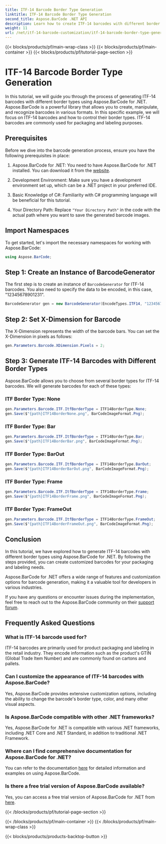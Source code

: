 ```yaml
---
title: ITF-14 Barcode Border Type Generation
linktitle: ITF-14 Barcode Border Type Generation
second_title: Aspose.BarCode .NET API
description: Learn how to create ITF-14 barcodes with different border types using Aspose.BarCode for .NET. Customize your packaging and labeling with ease.
weight: 11
url: /net/itf-14-barcode-customization/itf-14-barcode-border-type-generation/
---
```


{{< blocks/products/pf/main-wrap-class >}}
{{< blocks/products/pf/main-container >}}
{{< blocks/products/pf/tutorial-page-section >}}

# ITF-14 Barcode Border Type Generation


In this tutorial, we will guide you through the process of generating ITF-14 barcodes with different border types using Aspose.BarCode for .NET. Aspose.BarCode is a powerful library that allows you to create, manipulate, and recognize barcodes in various formats. In this specific example, we will focus on ITF-14 barcodes and how to control their border types. ITF-14 barcodes are commonly used for packaging and labeling purposes.

## Prerequisites

Before we dive into the barcode generation process, ensure you have the following prerequisites in place:

1. Aspose.BarCode for .NET: You need to have Aspose.BarCode for .NET installed. You can download it from the [website](https://releases.aspose.com/barcode/net/).

2. Development Environment: Make sure you have a development environment set up, which can be a .NET project in your preferred IDE.

3. Basic Knowledge of C#: Familiarity with C# programming language will be beneficial for this tutorial.

4. Your Directory Path: Replace `"Your Directory Path"` in the code with the actual path where you want to save the generated barcode images.

## Import Namespaces

To get started, let's import the necessary namespaces for working with Aspose.BarCode:

```csharp
using Aspose.BarCode;
```

## Step 1: Create an Instance of BarcodeGenerator

The first step is to create an instance of `BarcodeGenerator` for ITF-14 barcodes. You also need to specify the data to be encoded, in this case, "12345678901231".

```csharp
BarcodeGenerator gen = new BarcodeGenerator(EncodeTypes.ITF14, "12345678901231");
```

## Step 2: Set X-Dimension for Barcode

The X-Dimension represents the width of the barcode bars. You can set the X-Dimension in pixels as follows:

```csharp
gen.Parameters.Barcode.XDimension.Pixels = 2;
```

## Step 3: Generate ITF-14 Barcodes with Different Border Types

Aspose.BarCode allows you to choose from several border types for ITF-14 barcodes. We will generate barcodes for each of these types:

### ITF Border Type: None

```csharp
gen.Parameters.Barcode.ITF.ItfBorderType = ITF14BorderType.None;
gen.Save($"{path}ITF14BorderNone.png", BarCodeImageFormat.Png);
```

### ITF Border Type: Bar

```csharp
gen.Parameters.Barcode.ITF.ItfBorderType = ITF14BorderType.Bar;
gen.Save($"{path}ITF14BorderBar.png", BarCodeImageFormat.Png);
```

### ITF Border Type: BarOut

```csharp
gen.Parameters.Barcode.ITF.ItfBorderType = ITF14BorderType.BarOut;
gen.Save($"{path}ITF14BorderBarOut.png", BarCodeImageFormat.Png);
```

### ITF Border Type: Frame

```csharp
gen.Parameters.Barcode.ITF.ItfBorderType = ITF14BorderType.Frame;
gen.Save($"{path}ITF14BorderFrame.png", BarCodeImageFormat.Png);
```

### ITF Border Type: FrameOut

```csharp
gen.Parameters.Barcode.ITF.ItfBorderType = ITF14BorderType.FrameOut;
gen.Save($"{path}ITF14BorderFrameOut.png", BarCodeImageFormat.Png);
```

## Conclusion

In this tutorial, we have explored how to generate ITF-14 barcodes with different border types using Aspose.BarCode for .NET. By following the steps provided, you can create customized barcodes for your packaging and labeling needs.

Aspose.BarCode for .NET offers a wide range of features and customization options for barcode generation, making it a valuable tool for developers in various industries.

If you have any questions or encounter issues during the implementation, feel free to reach out to the Aspose.BarCode community on their [support forum](https://forum.aspose.com/c/barcode/13).

## Frequently Asked Questions

### What is ITF-14 barcode used for?
ITF-14 barcodes are primarily used for product packaging and labeling in the retail industry. They encode information such as the product's GTIN (Global Trade Item Number) and are commonly found on cartons and pallets.

### Can I customize the appearance of ITF-14 barcodes with Aspose.BarCode?
Yes, Aspose.BarCode provides extensive customization options, including the ability to change the barcode's border type, color, and many other visual aspects.

### Is Aspose.BarCode compatible with other .NET frameworks?
Yes, Aspose.BarCode for .NET is compatible with various .NET frameworks, including .NET Core and .NET Standard, in addition to traditional .NET Framework.

### Where can I find comprehensive documentation for Aspose.BarCode for .NET?
You can refer to the documentation [here](https://reference.aspose.com/barcode/net/) for detailed information and examples on using Aspose.BarCode.

### Is there a free trial version of Aspose.BarCode available?
Yes, you can access a free trial version of Aspose.BarCode for .NET from [here](https://releases.aspose.com/).


{{< /blocks/products/pf/tutorial-page-section >}}

{{< /blocks/products/pf/main-container >}}
{{< /blocks/products/pf/main-wrap-class >}}

{{< blocks/products/products-backtop-button >}}
